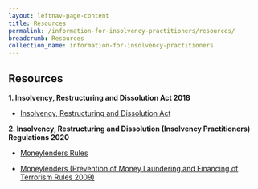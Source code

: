```yaml
---
layout: leftnav-page-content
title: Resources
permalink: /information-for-insolvency-practitioners/resources/
breadcrumb: Resources
collection_name: information-for-insolvency-practitioners
---
```


Resources
------
**1. Insolvency, Restructuring and Dissolution Act 2018**<br>

* <a href="https://sso.agc.gov.sg/Acts-Supp/40-2018/Published/20181107?DocDate=20181107" target="_blank">Insolvency, Restructuring and Dissolution Act</a>


**2. Insolvency, Restructuring and Dissolution (Insolvency Practitioners) Regulations 2020**<br>
* <a href="https://sso.agc.gov.sg/SL/MA2008-S72-2009?DocDate=20181116" target="_blank">Moneylenders Rules</a>

* <a href="https://sso.agc.gov.sg/SL/MA2008-S73-2009?DocDate=20150831" target="_blank">Moneylenders (Prevention of Money Laundering and Financing of Terrorism Rules 2009)</a>
